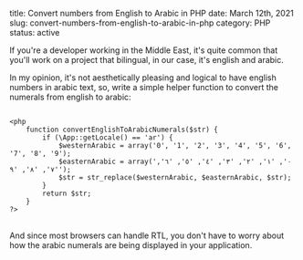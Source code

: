 title: Convert numbers from English to Arabic in PHP
date: March 12th, 2021
slug: convert-numbers-from-english-to-arabic-in-php
category: PHP
status: active

If you're a developer working in the Middle East, it's quite common that you'll work on a project that bilingual, in our case, it's english and arabic.

In my opinion, it's not aesthetically pleasing and logical to have english numbers in arabic text, so, write a simple helper function to convert the numerals from english to arabic:

<pre>
<code class="php">
&lt;php
    function convertEnglishToArabicNumerals($str) {
        if (\App::getLocale() == 'ar') {
            $westernArabic = array('0', '1', '2', '3', '4', '5', '6', '7', '8', '9');
            $easternArabic = array('٠', '١', '٢', '٣', '٤', '٥', '٦', '٧', '٨', '٩');
            $str = str_replace($westernArabic, $easternArabic, $str);
        }
        return $str;
    }
?&gt;
</code>
</pre>

And since most browsers can handle RTL, you don't have to worry about how the arabic numerals are being displayed in your application.
